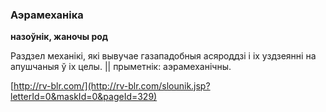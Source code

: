 ### Аэрамеханіка
**назоўнік, жаночы род**

Раздзел механікі, які вывучае газападобныя асяроддзі і іх уздзеянні на апушчаныя ў іх целы. || прыметнік: аэрамеханічны.

<a rel="author">[http://rv-blr.com/](http://rv-blr.com/slounik.jsp?letterId=0&maskId=0&pageId=329)</a>
